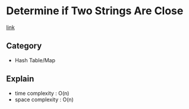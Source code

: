 # Determine if Two Strings Are Close
[link](https://leetcode.com/problems/determine-if-two-strings-are-close/?envType=study-plan-v2&envId=leetcode-75)

## Category
- Hash Table/Map
## Explain
- time complexity : O(n)
- space complexity : O(n)